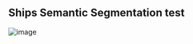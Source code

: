 ## Ships Semantic Segmentation test
![image](https://github.com/Kimiko12/Ships_Semantic_Segementation/assets/79062452/aa749279-8264-4797-98dc-46cb83d9f57a)


